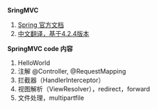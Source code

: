 **SringMVC**
1. [Spring 官方文档](https://docs.spring.io/spring/docs/current/spring-framework-reference/web.html#mvc)
2. [中文翻译，基于4.2.4版本](https://spring-mvc.linesh.tw/)

**SpringMVC code 内容**
1. HelloWorld
2. 注解  @Controller, @RequestMapping
3. 拦截器（HandlerInterceptor）
4. 视图解析（ViewResolver），redirect，forward
5. 文件处理，multipartfile
